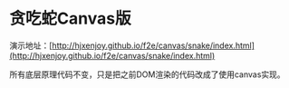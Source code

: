 # 贪吃蛇Canvas版

演示地址：[http://hjxenjoy.github.io/f2e/canvas/snake/index.html](http://hjxenjoy.github.io/f2e/canvas/snake/index.html)

所有底层原理代码不变，只是把之前DOM渲染的代码改成了使用canvas实现。